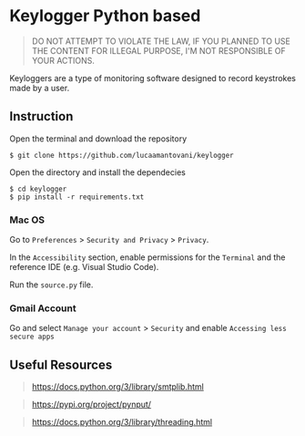 # Keylogger Python based
> DO NOT ATTEMPT TO VIOLATE THE LAW, IF YOU PLANNED TO USE THE CONTENT FOR ILLEGAL PURPOSE, I'M NOT RESPONSIBLE OF YOUR ACTIONS.

Keyloggers are a type of monitoring software designed to record keystrokes made by a user.

## Instruction

Open the terminal and download the repository
``` 
$ git clone https://github.com/lucaamantovani/keylogger
```
Open the directory and install the dependecies
```
$ cd keylogger
$ pip install -r requirements.txt
``` 
### Mac OS

Go to `Preferences` > `Security and Privacy` > `Privacy`.

In the `Accessibility` section, enable permissions for the `Terminal` and the reference IDE (e.g. Visual Studio Code).

Run the `source.py` file.

### Gmail Account

Go and select `Manage your account` > `Security` and enable `Accessing less secure apps`

## Useful Resources

> https://docs.python.org/3/library/smtplib.html

> https://pypi.org/project/pynput/

> https://docs.python.org/3/library/threading.html
